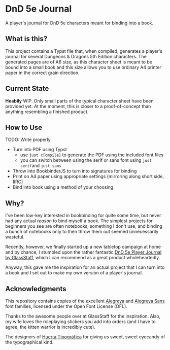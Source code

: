 # DnD 5e Journal

A player's journal for DnD 5e characters meant for binding into a book.

## What is this?

This project contains a Typst file that, when compiled, generates a player's journal for several Dungeons & Dragons 5th Edition characters. The generated pages are of A6 size, as this character sheet is meant to be bound into a small book and this size allows you to use ordinary A4 printer paper in the correct grain direction.

## Current State

**Heabily** WIP. Only small parts of the typical character sheet have been provided yet. At the moment, this is closer to a proof-of-concept than anything resembling a finished product.

## How to Use

TODO: Write properly

- Turn into PDF using Typst
  - use `just c[ompile]` to generate the PDF using the included font files
  - you can switch between using the serif or sans font using `just serif`and `just sans`
- Throw into BookbinderJS to turn into signatures for binding
- Print on A4 paper using appropriate settings (mirroring along short side, IIRC)
- Bind into book using a method of your choosing

## Why?

I've been low-key interested in bookbinding for quite some time, but never had any actual *reason* to bind myself a book. The simplest projects for beginners you see are often notebooks, something I don't use, and binding a bunch of notebooks only to then throw them out seemed unnecessarily wasteful.

Recently, however, we finally started up a new tabletop campaign at home and by chance, I stumbled upon the rather fantastic [DnD 5e Player Journal by GlassStaff](https://www.glassstaff.com/products/dnd-5e-player-journal), which I can recommend as a great product wholeheartedly.

Anyway, this gave me the inspiration for an actual project that I can turn into a book and I set out to make my own version of a player's journal.

## Acknowledgments

This repository contains copies of the excellent [Alegreya](https://www.huertatipografica.com/en/fonts/alegreya-ht-pro) and [Alegreya Sans](https://www.huertatipografica.com/en/fonts/alegreya-sans-ht) font families, licensed under the Open Font License (OFL).

Thanks to the awesome people over at GlassStaff for the inspiration. Also, my wife loves the roleplaying stickers you add into orders (and I have to agree, the kitten warrior is incredibly cute).

The designers of [Huerta Tipográfica](https://www.huertatipografica.com/en) for giving us sweet, sweet eyecandy of the typographical kind.
